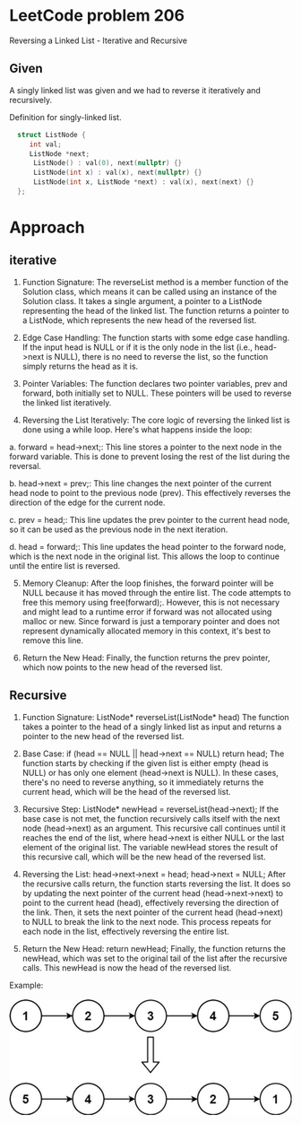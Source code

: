 # LeetCode problem 206
Reversing a Linked List - Iterative and Recursive

## Given
A singly linked list was given and we had to reverse it iteratively and recursively.


Definition for singly-linked list.

```cpp
  struct ListNode {
     int val;
     ListNode *next;
      ListNode() : val(0), next(nullptr) {}
      ListNode(int x) : val(x), next(nullptr) {}
      ListNode(int x, ListNode *next) : val(x), next(next) {}
  };
```

# Approach

## iterative
1. Function Signature: The reverseList method is a member function of the Solution class, which means it can be called using an instance of the Solution class. It takes a single argument, a pointer to a ListNode representing the head of the linked list. The function returns a pointer to a ListNode, which represents the new head of the reversed list.

2. Edge Case Handling: The function starts with some edge case handling. If the input head is NULL or if it is the only node in the list (i.e., head->next is NULL), there is no need to reverse the list, so the function simply returns the head as it is.

3. Pointer Variables: The function declares two pointer variables, prev and forward, both initially set to NULL. These pointers will be used to reverse the linked list iteratively.

4. Reversing the List Iteratively: The core logic of reversing the linked list is done using a while loop. Here's what happens inside the loop:

  a. forward = head->next;: This line stores a pointer to the next node in the forward variable. This is done to prevent losing the rest of the list during the reversal.

  b. head->next = prev;: This line changes the next pointer of the current head node to point to the previous node (prev). This effectively reverses the direction of the edge for the current node.

  c. prev = head;: This line updates the prev pointer to the current head node, so it can be used as the previous node in the next iteration.

  d. head = forward;: This line updates the head pointer to the forward node, which is the next node in the original list. This allows the loop to continue until the entire list is reversed.

5. Memory Cleanup: After the loop finishes, the forward pointer will be NULL because it has moved through the entire list. The code attempts to free this memory using free(forward);. However, this is not necessary and might lead to a runtime error if forward was not allocated using malloc or new. Since forward is just a temporary pointer and does not represent dynamically allocated memory in this context, it's best to remove this line.

6. Return the New Head: Finally, the function returns the prev pointer, which now points to the new head of the reversed list.

## Recursive

1. Function Signature: ListNode* reverseList(ListNode* head)
The function takes a pointer to the head of a singly linked list as input and returns a pointer to the new head of the reversed list.

2. Base Case: if (head == NULL || head->next == NULL) return head;
The function starts by checking if the given list is either empty (head is NULL) or has only one element (head->next is NULL). In these cases, there's no need to reverse anything, so it immediately returns the current head, which will be the head of the reversed list.

3. Recursive Step: ListNode* newHead = reverseList(head->next);
If the base case is not met, the function recursively calls itself with the next node (head->next) as an argument. This recursive call continues until it reaches the end of the list, where head->next is either NULL or the last element of the original list. The variable newHead stores the result of this recursive call, which will be the new head of the reversed list.

4. Reversing the List: head->next->next = head;
head->next = NULL;
After the recursive calls return, the function starts reversing the list. It does so by updating the next pointer of the current head (head->next->next) to point to the current head (head), effectively reversing the direction of the link. Then, it sets the next pointer of the current head (head->next) to NULL to break the link to the next node. This process repeats for each node in the list, effectively reversing the entire list.

5. Return the New Head: return newHead;
Finally, the function returns the newHead, which was set to the original tail of the list after the recursive calls. This newHead is now the head of the reversed list.

Example: <br/><br/>
![Alt text](image.png)